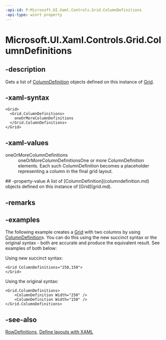 ```yaml
---
-api-id: P:Microsoft.UI.Xaml.Controls.Grid.ColumnDefinitions
-api-type: winrt property
---
```


<!-- Property syntax
public Windows.UI.Xaml.Controls.ColumnDefinitionCollection ColumnDefinitions { get; }
-->

# Microsoft.UI.Xaml.Controls.Grid.ColumnDefinitions

## -description
Gets a list of [ColumnDefinition](columndefinition.md) objects defined on this instance of [Grid](grid.md).

## -xaml-syntax
```xaml
<Grid>
  <Grid.ColumnDefinitions>
    oneOrMoreColumnDefinitions
  </Grid.ColumnDefinitions>
</Grid>
```


## -xaml-values
<dl><dt>oneOrMoreColumnDefinitions</dt><dd>oneOrMoreColumnDefinitionsOne or more ColumnDefinition elements. Each such ColumnDefinition becomes a placeholder representing a column in the final grid layout.</dd>
</dl>
## -property-value
A list of [ColumnDefinition](columndefinition.md) objects defined on this instance of [Grid](grid.md).

## -remarks

## -examples

The following example creates a [Grid](grid.md) with two columns by using [ColumnDefinition](columndefinition.md)s. You can do this using the new succinct syntax or the original syntax - both are accurate and produce the equivalent result. See examples of both below:

Using new succinct syntax:

```xaml
<Grid ColumnDefinitions="250,150">
</Grid>
```

Using the original syntax:
```xaml
<Grid.ColumnDefinitions>
    <ColumnDefinition Width="250" />
    <ColumnDefinition Width="150" />
</Grid.ColumnDefinitions>
```

<!-- [!code-xaml[ColumnDefinitions](../windows.ui.xaml/code/GridReferenceSample/csharp/Page.xaml#SnippetColumnDefinitions)] -->


## -see-also
[RowDefinitions](grid_rowdefinitions.md), [Define layouts with XAML](/windows/uwp/layout/layouts-with-xaml)
